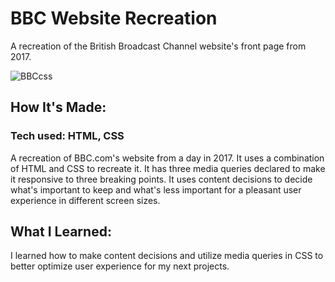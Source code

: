 # BBC Website Recreation
A recreation of the British Broadcast Channel website's front page from 2017.

![BBCcss](https://user-images.githubusercontent.com/69063941/90581477-56291400-e199-11ea-8a91-43148f0eb97f.png)


## How It's Made:
### Tech used: HTML, CSS

A recreation of BBC.com's website from a day in 2017. It uses a combination of HTML and CSS to recreate it. It has three media queries declared to make it responsive to three breaking points. It uses content decisions to decide what's important to keep and what's less important for a pleasant user experience in different screen sizes.


## What I Learned:
I learned how to make content decisions and utilize media queries in CSS to better optimize user experience for my next projects.
